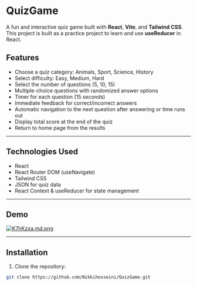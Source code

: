 # QuizGame

A fun and interactive quiz game built with **React**, **Vite**, and **Tailwind CSS**.  
This project is built as a practice project to learn and use **useReducer** in React.


## Features

- Choose a quiz category: Animals, Sport, Science, History
- Select difficulty: Easy, Medium, Hard
- Select the number of questions (5, 10, 15)
- Multiple-choice questions with randomized answer options
- Timer for each question (15 seconds)
- Immediate feedback for correct/incorrect answers
- Automatic navigation to the next question after answering or time runs out
- Display total score at the end of the quiz
- Return to home page from the results

---

## Technologies Used

- React
- React Router DOM (useNavigate)
- Tailwind CSS
- JSON for quiz data
- React Context & useReducer for state management

---

## Demo

<a href="https://freeimage.host/i/K7hKzxa"><img src="https://iili.io/K7hKzxa.md.png" alt="K7hKzxa.md.png" border="0"></a><br /><a target='_blank' href='https://freeimage.host/'></a>

---

## Installation

1. Clone the repository:

```bash
git clone https://github.com/Nikkihosseini/QuizGame.git

